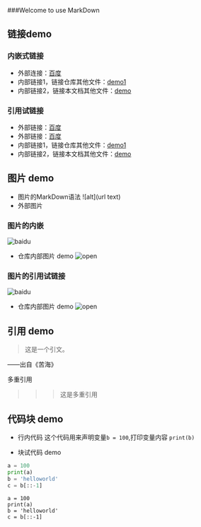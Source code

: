 ###Welcome to use MarkDown

## 链接demo
### 内嵌式链接
- 外部连接：[百度](http://www.baidu.com)
- 内部链接1，链接仓库其他文件：[demo1](demo1.md)
- 内部链接2，链接本文档其他文件：[demo](demo2.md#代码块-demo)

### 引用试链接

- 外部链接：[百度]
- 外部链接：[百度][baidu]
- 内部链接1，链接仓库其他文件：[demo1]
- 内部链接2，链接本文档其他文件：[demo]


## 图片 demo
- 图片的MarkDown语法
	![alt](url text)
- 外部图片  
### 图片的内嵌
![baidu](https://www.baidu.com/img/xinshouye_353af22a7f305e1fb6cfa259394dea9b.png)
- 仓库内部图片 demo
![open](images/open.jpg)


### 图片的引用试链接
![baidu][baidu_image]
- 仓库内部图片 demo
![open][open_image]

## 引用 demo
> 这是一个引文。  

——出自《苦海》

多重引用
>>> 这是多重引用  


## 代码块 demo
- 行内代码
这个代码用来声明变量`b = 100`,打印变量内容 `print(b)`


- 块试代码 demo
```python
a = 100
print(a)
b = 'helloworld'
c = b[::-1]
```


    a = 100
    print(a)
    b = 'helloworld'
    c = b[::-1]


<!--- 下面是本文本用到的链接 -->

[百度]: http//www.baidu.com
[baidu]: http//www.baidu.com
[demo1]: demo1.md
[demo]: demo2.md#代码块-demo

[baidu_image]: https://www.baidu.com/img/xinshouye_353af22a7f305e1fb6cfa259394dea9b.png
[open_image]: images/open.jpg
